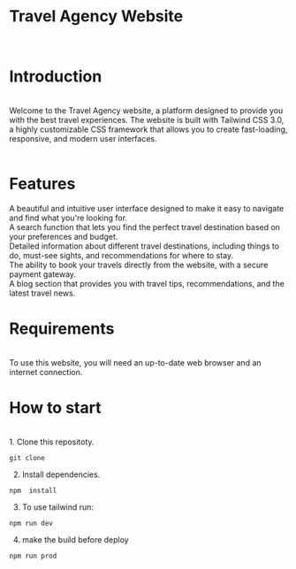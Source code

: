 # Travel Agency Website<br/>
<br/>

# Introduction <br/>
<br/>
Welcome to the Travel Agency website, a platform designed to provide you with the best travel experiences. 
The website is built with Tailwind CSS 3.0, a highly customizable CSS framework that allows you to create fast-loading, responsive, and modern user interfaces.<br/>
<br/>

# Features<br/>

A beautiful and intuitive user interface designed to make it easy to navigate and find what you're looking for.<br/>
A search function that lets you find the perfect travel destination based on your preferences and budget.<br/>
Detailed information about different travel destinations, including things to do, must-see sights, and recommendations for where to stay.<br/>
The ability to book your travels directly from the website, with a secure payment gateway.<br/>
A blog section that provides you with travel tips, recommendations, and the latest travel news.<br/>

# Requirements<br/>
<br/>
To use this website, you will need an up-to-date web browser and an internet connection.

# How to start
<br/>
1. Clone this repositoty.

```
git clone 
```

2. Install dependencies.
```
npm  install
```

3. To use tailwind run:
```
npm run dev
```
4. make the build  before deploy
```
npm run prod
```
